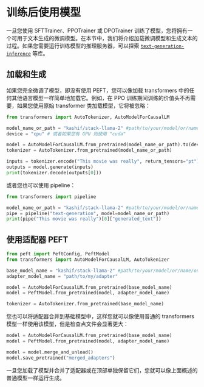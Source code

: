 # 训练后使用模型

一旦您使用 SFTTrainer、PPOTrainer 或 DPOTrainer 训练了模型，您将拥有一个可用于文本生成的微调模型。在本节中，我们将介绍加载微调模型和生成文本的过程。如果您需要运行训练模型的推理服务器，可以探索 [`text-generation-inference`](https://github.com/huggingface/text-generation-inference) 等库。

## 加载和生成

如果您完全微调了模型，即没有使用 PEFT，您可以像加载 transformers 中的任何其他语言模型一样简单地加载它。例如，在 PPO 训练期间训练的价值头不再需要，如果您使用原始 transformer 类加载模型，它将被忽略：

```python
from transformers import AutoTokenizer, AutoModelForCausalLM

model_name_or_path = "kashif/stack-llama-2" #path/to/your/model/or/name/on/hub
device = "cpu" # 或者如果您有 GPU 则使用 "cuda"

model = AutoModelForCausalLM.from_pretrained(model_name_or_path).to(device)
tokenizer = AutoTokenizer.from_pretrained(model_name_or_path)

inputs = tokenizer.encode("This movie was really", return_tensors="pt").to(device)
outputs = model.generate(inputs)
print(tokenizer.decode(outputs[0]))
```

或者您也可以使用 pipeline：

```python
from transformers import pipeline

model_name_or_path = "kashif/stack-llama-2" #path/to/your/model/or/name/on/hub
pipe = pipeline("text-generation", model=model_name_or_path)
print(pipe("This movie was really")[0]["generated_text"])
```

## 使用适配器 PEFT

```python
from peft import PeftConfig, PeftModel
from transformers import AutoModelForCausalLM, AutoTokenizer

base_model_name = "kashif/stack-llama-2" #path/to/your/model/or/name/on/hub"
adapter_model_name = "path/to/my/adapter"

model = AutoModelForCausalLM.from_pretrained(base_model_name)
model = PeftModel.from_pretrained(model, adapter_model_name)

tokenizer = AutoTokenizer.from_pretrained(base_model_name)
```

您也可以将适配器合并到基础模型中，这样您就可以像使用普通的 transformers 模型一样使用该模型，但是检查点文件会显著更大：

```python
model = AutoModelForCausalLM.from_pretrained(base_model_name)
model = PeftModel.from_pretrained(model, adapter_model_name)

model = model.merge_and_unload()
model.save_pretrained("merged_adapters")
```

一旦您加载了模型并合并了适配器或在顶部单独保留它们，您就可以像上面概述的普通模型一样运行生成。 